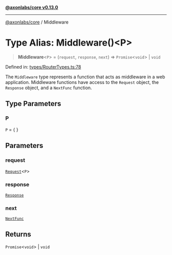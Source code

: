 [**@axonlabs/core v0.13.0**](../README.md)

***

[@axonlabs/core](../globals.md) / Middleware

# Type Alias: Middleware()\<P\>

> **Middleware**\<`P`\> = (`request`, `response`, `next`) => `Promise`\<`void`\> \| `void`

Defined in: [types/RouterTypes.ts:78](https://github.com/AxonJsLabs/AxonJs/blob/443c878e407aac4d555b412a63d998c861697725/src/types/RouterTypes.ts#L78)

The `Middleware` type represents a function that acts as middleware in a
web application. Middleware functions have access to the `Request` object, the
`Response` object, and a `NextFunc` function.

## Type Parameters

### P

`P` = \{ \}

## Parameters

### request

[`Request`](../interfaces/Request.md)\<`P`\>

### response

[`Response`](../interfaces/Response.md)

### next

[`NextFunc`](NextFunc.md)

## Returns

`Promise`\<`void`\> \| `void`

